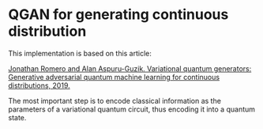 # QGAN for generating continuous distribution
This implementation is based on this article:

[Jonathan Romero and Alan Aspuru-Guzik. Variational quantum generators: Generative adversarial quantum machine learning for continuous distributions, 2019.](https://arxiv.org/abs/1901.00848)

The most important step is to encode classical information as the parameters of a variational quantum circuit, thus encoding it into a quantum state.
